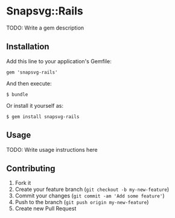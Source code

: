 # Snapsvg::Rails

TODO: Write a gem description

## Installation

Add this line to your application's Gemfile:

    gem 'snapsvg-rails'

And then execute:

    $ bundle

Or install it yourself as:

    $ gem install snapsvg-rails

## Usage

TODO: Write usage instructions here

## Contributing

1. Fork it
2. Create your feature branch (`git checkout -b my-new-feature`)
3. Commit your changes (`git commit -am 'Add some feature'`)
4. Push to the branch (`git push origin my-new-feature`)
5. Create new Pull Request
